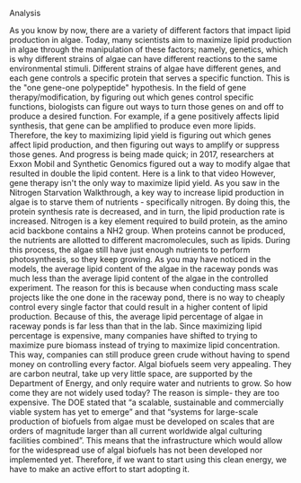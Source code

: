 Analysis

As you know by now, there are a variety of different factors that impact lipid production in algae. Today, many scientists aim to maximize lipid production in algae through the manipulation of these factors; namely, genetics, which is why different strains of algae can have different reactions to the same environmental stimuli. Different strains of algae have different genes, and each gene controls a specific protein that serves a specific function. This is the "one gene-one polypeptide" hypothesis. In the field of gene therapy/modification, by figuring out which genes control specific functions, biologists can figure out ways to turn those genes on and off to produce a desired function. For example, if a gene positively affects lipid synthesis, that gene can be amplified to produce even more lipids. Therefore, the key to maximizing lipid yield is figuring out which genes affect lipid production, and then figuring out ways to amplify or suppress those genes. And progress is being made quick; in 2017, researchers at Exxon Mobil and Synthetic Genomics figured out a way to modify algae that resulted in double the lipid content. Here is a link to that video
However, gene therapy isn't the only way to maximize lipid yield. As you saw in the Nitrogen Starvation Walkthrough, a key way to increase lipid production in algae is to starve them of nutrients - specifically nitrogen. By doing this, the protein synthesis rate is decreased, and in turn, the lipid production rate is increased. Nitrogen is a key element required to build protein, as the amino acid backbone contains a NH2 group. When proteins cannot be produced, the nutrients are allotted to different macromolecules, such as lipids. During this process, the algae still have just enough nutrients to perform photosynthesis, so they keep growing. 
As you may have noticed in the models, the average lipid content of the algae in the raceway ponds was much less than the average lipid content of the algae in the controlled experiment. The reason for this is because when conducting mass scale projects like the one done in the raceway pond, there is no way to cheaply control every single factor that could result in a higher content of lipid production. Because of this, the average lipid percentage of algae in raceway ponds is far less than that in the lab. Since maximizing lipid percentage is expensive, many companies have shifted to trying to maximize pure biomass instead of trying to maximize lipid concentration. This way, companies can still produce green crude without having to spend money on controlling every factor. 
Algal biofuels seem very appealing. They are carbon neutral, take up very little space, are supported by the Department of Energy, and only require water and nutrients to grow. So how come they are not widely used today? The reason is simple- they are too expensive. The DOE stated that “a scalable, sustainable and commercially viable system has yet to emerge” and that “systems for large-scale production of biofuels from algae must be developed on scales that are orders of magnitude larger than all current worldwide algal culturing facilities combined”. This means that the infrastructure which would allow for the widespread use of algal biofuels has not been developed nor implemented yet. Therefore, if we want to start using this clean energy, we have to make an active effort to start adopting it.
